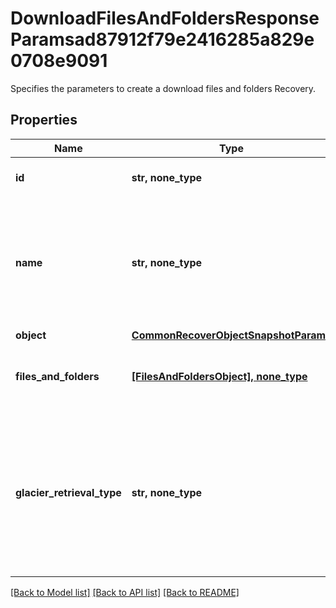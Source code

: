 # DownloadFilesAndFoldersResponseParamsad87912f79e2416285a829e0708e9091

Specifies the parameters to create a download files and folders Recovery.

## Properties
Name | Type | Description | Notes
------------ | ------------- | ------------- | -------------
**id** | **str, none_type** | Specifies the id of the Recovery. | [optional] 
**name** | **str, none_type** | Specifies the name of the recovery task. This field must be set and must be a unique name. | [optional] 
**object** | [**CommonRecoverObjectSnapshotParams**](CommonRecoverObjectSnapshotParams.md) |  | [optional] 
**files_and_folders** | [**[FilesAndFoldersObject], none_type**](FilesAndFoldersObject.md) | Specifies the list of files and folders to download. | [optional] 
**glacier_retrieval_type** | **str, none_type** | Specifies the glacier retrieval type when restoring or downloding files or folders from a Glacier-based cloud snapshot. | [optional] 

[[Back to Model list]](../README.md#documentation-for-models) [[Back to API list]](../README.md#documentation-for-api-endpoints) [[Back to README]](../README.md)



